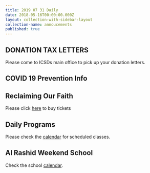 ```yaml
---
title: 2019 07 31 Daily
date: 2018-05-16T00:00:00.000Z
layout: collection-with-sidebar-layout
collection-name: annoucements
published: true
---
```


## DONATION TAX LETTERS
Please come to ICSDs main office to pick up your donation letters.

## COVID 19 Prevention Info

## Reclaiming Our Faith
Please click [here](http://www.icsd.org/events/reclaiming-our-faith) to buy tickets

## Daily Programs
Please check the [calendar](http://www.icsd.org/calendar) for scheduled classes.

## Al Rashid Weekend School
Check the school [calendar](https://www.icsd.org/events/2019-2020-alrashid-school-calendar).
